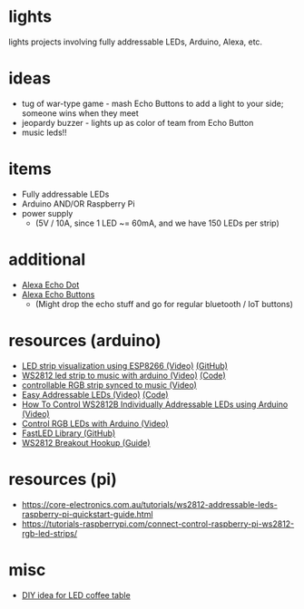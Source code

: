 # lights
lights projects involving fully addressable LEDs, Arduino, Alexa, etc.

# ideas
- tug of war-type game - mash Echo Buttons to add a light to your side; someone wins when they meet
- jeopardy buzzer - lights up as color of team from Echo Button
- music leds!!

# items
- Fully addressable LEDs
- Arduino AND/OR Raspberry Pi
- power supply 
  - (5V / 10A, since 1 LED ~= 60mA, and we have 150 LEDs per strip)

# additional
- [Alexa Echo Dot](https://www.amazon.com/Amazon-Echo-Dot-Portable-Bluetooth-Speaker-with-Alexa-Black/dp/B01DFKC2SO) 
- [Alexa Echo Buttons](https://www.amazon.com/Echo-Buttons-Alexa-Gadget-Pack/dp/B072C4KCQH)
  - (Might drop the echo stuff and go for regular bluetooth / IoT buttons)
  
# resources (arduino)
- [LED strip visualization using ESP8266 (Video)](https://www.youtube.com/watch?v=HNtM7jH5GXg) [(GitHub)](https://github.com/scottlawsonbc/audio-reactive-led-strip)
- [WS2812 led strip to music with arduino (Video)](https://www.youtube.com/watch?v=0PgFK85fIHM) [(Code)](http://textuploader.com/o4ir)
- [controllable RGB strip synced to music (Video)](https://www.youtube.com/watch?v=G1lWJVuKW3Q&t=49s)
- [Easy Addressable LEDs (Video)](https://www.youtube.com/watch?v=VAa4duqMrgs) [(Code)](http://kevindarrah.com/download/arduino_code/WS1812_V4_FOR_VIDEO.ino)
- [How To Control WS2812B Individually Addressable LEDs using Arduino (Video)](https://www.youtube.com/watch?v=UhYu0k2woRM)
- [Control RGB LEDs with Arduino (Video)](https://www.youtube.com/watch?v=QnWZdxMytaA)
- [FastLED Library (GitHub)](https://github.com/FastLED/FastLED)
- [WS2812 Breakout Hookup (Guide)](https://learn.sparkfun.com/tutorials/ws2812-breakout-hookup-guide#introduction)

# resources (pi)
- https://core-electronics.com.au/tutorials/ws2812-addressable-leds-raspberry-pi-quickstart-guide.html
- https://tutorials-raspberrypi.com/connect-control-raspberry-pi-ws2812-rgb-led-strips/

# misc
- [DIY idea for LED coffee table](https://www.youtube.com/watch?v=OasbgnLOuPI)
